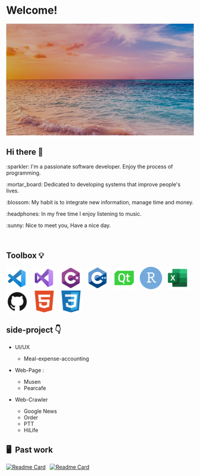 <p align="center"><a><h1>Welcome!</h1></a><img width="1000" height="300" src="https://github.com/helloyachu/helloyachu/blob/main/tool/images.png"></p>

## Hi there 👋
<p>:sparkler: I'm a passionate software developer. Enjoy the process of programming.</p>
<p>:mortar_board: Dedicated to developing systems that improve people's lives.</p>
<p>:blossom: My habit is to integrate new information, manage time and money.</p>
<p>:headphones: In my free time I enjoy listening to music.</p>
<p>:sunny: Nice to meet you, Have a nice day.</p>

<br>

## Toolbox :bulb:
<img  src="https://github.com/helloyachu/helloyachu/blob/main/tool/vscode.png" alt="vscode" width="60" height="60"/> &nbsp;
<img  src="https://github.com/helloyachu/helloyachu/blob/main/tool/Visual Studio.png" alt="Visual Studio" width="60" height="60"/> &nbsp;
<img  src="https://github.com/helloyachu/helloyachu/blob/main/tool/c-sharp.png" alt="c-sharp" width="60" height="60"/> &nbsp;
<img  src="https://github.com/helloyachu/helloyachu/blob/main/tool/c++.png" alt="c++" width="60" height="60"/> &nbsp;
<img  src="https://github.com/helloyachu/helloyachu/blob/main/tool/Qt.png" alt="Qt" width="60" height="60"/> &nbsp;
<img  src="https://github.com/helloyachu/helloyachu/blob/main/tool/RStudio.png" alt="RStudio" width="60" height="60"/> &nbsp;
<img  src="https://github.com/helloyachu/helloyachu/blob/main/tool/excel.png" alt="excel" width="60" height="60"/> &nbsp;
<img  src="https://github.com/helloyachu/helloyachu/blob/main/tool/Github.png" alt="Github" width="60" height="60"/> &nbsp;
<img  src="https://raw.githubusercontent.com/devicons/devicon/1119b9f84c0290e0f0b38982099a2bd027a48bf1/icons/html5/html5-plain.svg" alt="HTML5" width="60" height="60"/> &nbsp;
<img  src="https://raw.githubusercontent.com/devicons/devicon/1119b9f84c0290e0f0b38982099a2bd027a48bf1/icons/css3/css3-original.svg" alt="CSS3" width="60" height="60"/>

## side-project :point_down:
 - UI/UX
   - Meal-expense-accounting

 - Web-Page : 
   - Musen
   - Pearcafe

 - Web-Crawler
   - Google News
   - Order
   - PTT
   - HiLife

## 🖥 &nbsp;Past work
[![Readme Card](https://github-readme-stats.vercel.app/api/pin/?username=helloyachu&repo=UI-UX&bg_color=0d1116&title_color=ce09ec&text_color=a4aacb&icon_color=007ec6)](https://github.com/helloyachu/Side-Project.git) &nbsp; [![Readme Card](https://github-readme-stats.vercel.app/api/pin/?username=helloyachu&repo=Web-Page&bg_color=0d1116&title_color=ce09ec&text_color=a4aacb&icon_color=007ec6)](https://github.com/helloyachu/Side-Project.git)

<!--
**helloyachu/helloyachu** is a ✨ _special_ ✨ repository because its `README.md` (this file) appears on your GitHub profile.

Here are some ideas to get you started:

- 🔭 I’m currently working on ...
- 🌱 I’m currently learning ...
- 👯 I’m looking to collaborate on ...
- 🤔 I’m looking for help with ...
- 💬 Ask me about ...
- 📫 How to reach me: ...
- 😄 Pronouns: ...
- ⚡ Fun fact: ...
-->
